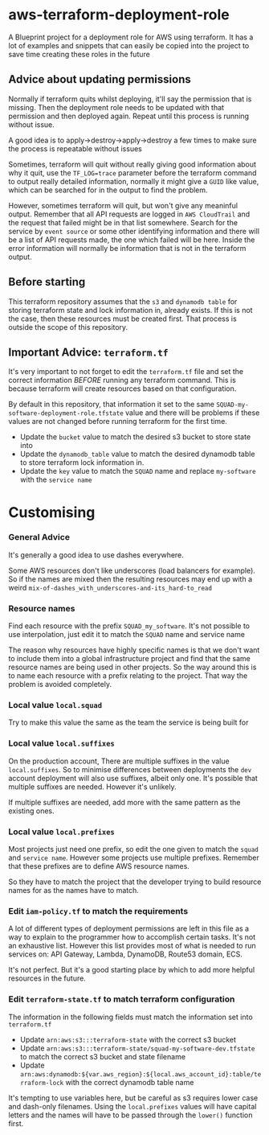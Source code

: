 # aws-terraform-deployment-role

A Blueprint project for a deployment role for AWS using terraform. It has a lot of examples and snippets that can 
easily be copied into the project to save time creating these roles in the future

## Advice about updating permissions

Normally if terraform quits whilst deploying, it'll say the permission that is missing. Then the deployment role needs to
be updated with that permission and then deployed again. Repeat until this process is running without issue.

A good idea is to apply->destroy->apply->destroy a few times to make sure the process is repeatable without issues

Sometimes, terraform will quit without really giving good information about why it quit, use the `TF_LOG=trace` parameter
before the terraform command to output really detailed information, normally it might give a `GUID` like value, which 
can be searched for in the output to find the problem. 

However, sometimes terraform will quit, but won't give any meaninful output. Remember that all API requests are logged
in `AWS CloudTrail` and the request that failed might be in that list somewhere. Search for the service by `event source` 
or some other identifying information and there will be a list of API requests made, the one which failed will be here. 
Inside the error information will normally be information that is not in the terraform output.

## Before starting

This terraform repository assumes that the `s3` and `dynamodb table` for storing terraform state and lock 
information in, already exists. If this is not the case, then these resources must be created first. That
process is outside the scope of this repository.

## Important Advice: `terraform.tf`

It's very important to not forget to edit the `terraform.tf` file and set the correct information _BEFORE_ running
any terraform command. This is because terraform will create resources based on that configuration. 

By default in this repository, that information it set to the same `SQUAD-my-software-deployment-role.tfstate` value and
there will be problems if these values are not changed before running terraform for the first time.

- Update the `bucket` value to match the desired s3 bucket to store state into
- Update the `dynamodb_table` value to match the desired dynamodb table to store terraform lock information in.
- Update the `key` value to match the `SQUAD` name and replace `my-software` with the `service name`

# Customising

### General Advice

It's generally a good idea to use dashes everywhere. 

Some AWS resources don't like underscores (load balancers for example). So if the names are mixed then the 
resulting resources may end up with a weird `mix-of-dashes_with_underscores-and-its_hard-to_read`

### Resource names

Find each resource with the prefix `SQUAD_my_software`. It's not possible to use interpolation, 
just edit it to match the `SQUAD` name and service name

The reason why resources have highly specific names is that we don't want to include them into a 
global infrastructure project and find that the same resource names are being used in other projects. 
So the way around this is to name each resource with a prefix relating to the project. That way the 
problem is avoided completely.

### Local value `local.squad`

Try to make this value the same as the team the service is being built for

### Local value `local.suffixes`

On the production account, There are multiple suffixes in the value `local.suffixes`. So to minimise differences between deployments
the `dev` account deployment will also use suffixes, albeit only one. It's possible that multiple suffixes are
needed. However it's unlikely. 

If multiple suffixes are needed, add more with the same pattern as the existing ones.


### Local value `local.prefixes`

Most projects just need one prefix, so edit the one given to match the `squad` and `service name`. However
some projects use multiple prefixes. Remember that these prefixes are to define AWS resource names. 

So they have to match the project that the developer trying to build resource names for as the names have to match. 

### Edit `iam-policy.tf` to match the requirements

A lot of different types of deployment permissions are left in this file as a way to explain to the programmer
how to accomplish certain tasks. It's not an exhaustive list. However this list provides most of what is needed 
to run services on: API Gateway, Lambda, DynamoDB, Route53 domain, ECS.

It's not perfect. But it's a good starting place by which to add more helpful resources in the future. 

### Edit `terraform-state.tf` to match terraform configuration

The information in the following fields must match the information set into `terraform.tf`

- Update `arn:aws:s3:::terraform-state` with the correct s3 bucket
- Update `arn:aws:s3:::terraform-state/squad-my-software-dev.tfstate` to match the correct s3 bucket and state filename
- Update `arn:aws:dynamodb:${var.aws_region}:${local.aws_account_id}:table/terraform-lock` with the correct dynamodb table name

It's tempting to use variables here, but be careful as s3 requires lower case and dash-only filenames. Using the `local.prefixes` values
will have capital letters and the names will have to be passed through the `lower()` function first. 